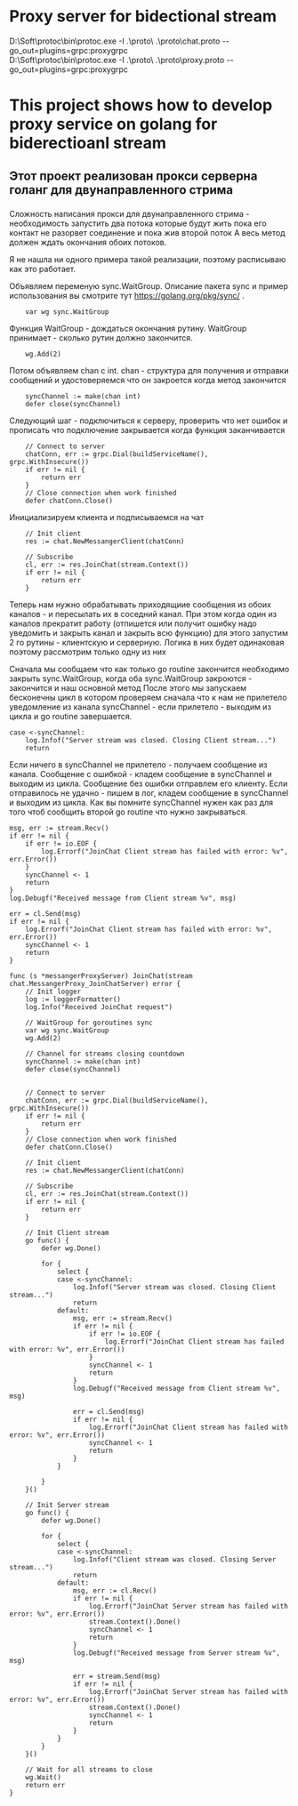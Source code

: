 # Proxy server for bidectional stream

D:\Soft\protoc\bin\protoc.exe -I .\proto\ .\proto\chat.proto --go_out=plugins=grpc:proxygrpc        
D:\Soft\protoc\bin\protoc.exe -I .\proto\ .\proto\proxy.proto --go_out=plugins=grpc:proxygrpc

# This project shows how to develop proxy service on golang for biderectioanl stream
## Этот проект реализован прокси серверна голанг для двунаправленного стрима

### 
Сложность написания прокси для двунаправленного стрима - необходимость запустить два потока которые будут жить пока его контакт не разорвет соединение и пока жив второй поток
А весь метод должен ждать окончания обоих потоков.

Я не нашла ни одного примера такой реализации, поэтому расписываю как это работает.

Объявляем переменую sync.WaitGroup. Описание пакета sync и пример использования вы смотрите тут https://golang.org/pkg/sync/ .
```
	var wg sync.WaitGroup
```

Функция WaitGroup  - дождаться окончания рутину. WaitGroup принимает - сколько рутин должно закончится.
```
	wg.Add(2)
```

Потом объявляем chan c int. chan - структура для получения и отправки сообщений и удостоверяемся что он закроется когда метод закончится
```
	syncChannel := make(chan int)
	defer close(syncChannel)
```

Следующий шаг - подключиться к серверу, проверить что нет ошибок и прописать что подключение закрывается когда функция заканчивается
```
	// Connect to server
	chatConn, err := grpc.Dial(buildServiceName(), grpc.WithInsecure())
	if err != nil {
		return err
	}
	// Close connection when work finished
	defer chatConn.Close()
```
Инициализируем клиента и подписываемся на чат

```
	// Init client
	res := chat.NewMessangerClient(chatConn)

	// Subscribe
	cl, err := res.JoinChat(stream.Context())
	if err != nil {
		return err
	}
```

Теперь нам нужно обрабатывать приходящиие сообщения из обоих каналов - и пересылать их в соседний канал. При этом когда один из каналов прекратит работу (отпишется или получит ошибку надо уведомить и закрыть канал и закрыть всю функцию)
для этого запустим 2 го рутины - клиентскую и серверную. Логика в них будет одинаковая поэтому рассмотрим только одну из них

Сначала мы сообщаем что как только go routine закончится необходимо закрыть sync.WaitGroup, когда оба sync.WaitGroup закроются - закончится и наш основной метод
После этого мы запускаем бесконечны цикл в котором проверяем сначала что к нам не прилетело уведомление из канала syncChannel  - если прилетело - выходим из цикла и go  routine завершается.
```
case <-syncChannel:
	log.Infof("Server stream was closed. Closing Client stream...")
	return
```
Если ничего в syncChannel не прилетело - получаем сообщение из канала.
Сообщение с ошибкой - кладем сообщение в syncChannel и выходим из цикла.
Сообщение без ошибки отправлем его клиенту. 
Если отправилось не удачно - пишем в лог,  кладем сообщение в syncChannel и выходим из цикла.
Как вы помните syncChannel нужен как раз для того чтоб сообщить второй go routine что нужно закрываться.
```
msg, err := stream.Recv()
if err != nil {
	if err != io.EOF {
		log.Errorf("JoinChat Client stream has failed with error: %v", err.Error())
	}
	syncChannel <- 1
	return
}
log.Debugf("Received message from Client stream %v", msg)

err = cl.Send(msg)
if err != nil {
	log.Errorf("JoinChat Client stream has failed with error: %v", err.Error())
	syncChannel <- 1
	return
}
```

```
func (s *messangerProxyServer) JoinChat(stream chat.MessangerProxy_JoinChatServer) error {
	// Init logger
	log := loggerFormatter()
	log.Info("Received JoinChat request")

	// WaitGroup for goroutines sync
	var wg sync.WaitGroup
	wg.Add(2)

	// Channel for streams closing countdown
	syncChannel := make(chan int)
	defer close(syncChannel)


	// Connect to server
	chatConn, err := grpc.Dial(buildServiceName(), grpc.WithInsecure())
	if err != nil {
		return err
	}
	// Close connection when work finished
	defer chatConn.Close()

	// Init client
	res := chat.NewMessangerClient(chatConn)

	// Subscribe
	cl, err := res.JoinChat(stream.Context())
	if err != nil {
		return err
	}

	// Init Client stream
	go func() {
		defer wg.Done()

		for {
			select {
			case <-syncChannel:
				log.Infof("Server stream was closed. Closing Client stream...")
				return
			default:
				msg, err := stream.Recv()
				if err != nil {
					if err != io.EOF {
						log.Errorf("JoinChat Client stream has failed with error: %v", err.Error())
					}
					syncChannel <- 1
					return
				}
				log.Debugf("Received message from Client stream %v", msg)

				err = cl.Send(msg)
				if err != nil {
					log.Errorf("JoinChat Client stream has failed with error: %v", err.Error())
					syncChannel <- 1
					return
				}
			}

		}
	}()

	// Init Server stream
	go func() {
		defer wg.Done()

		for {
			select {
			case <-syncChannel:
				log.Infof("Client stream was closed. Closing Server stream...")
				return
			default:
				msg, err := cl.Recv()
				if err != nil {
					log.Errorf("JoinChat Server stream has failed with error: %v", err.Error())
					stream.Context().Done()
					syncChannel <- 1
					return
				}
				log.Debugf("Received message from Server stream %v", msg)

				err = stream.Send(msg)
				if err != nil {
					log.Errorf("JoinChat Server stream has failed with error: %v", err.Error())
					stream.Context().Done()
					syncChannel <- 1
					return
				}
			}
		}
	}()

	// Wait for all streams to close
	wg.Wait()
	return err
}
```